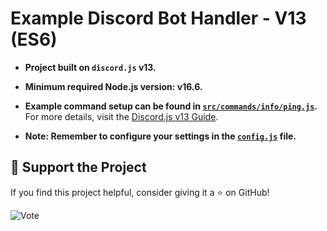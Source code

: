 # Example Discord Bot Handler - V13 (ES6)

- **Project built on `discord.js` v13.**
- **Minimum required Node.js version: v16.6.**
- **Example command setup can be found in [`src/commands/info/ping.js`](https://github.com/memte/ExampleBot/blob/v13-es6/src/commands/info/ping.js).**  
  For more details, visit the [Discord.js v13 Guide](https://v13.discordjs.guide/interactions/slash-commands.html#options).
  
- **Note: Remember to configure your settings in the [`config.js`](https://github.com/memte/ExampleBot/blob/v13-es6/src/config.js) file.**

## 🌟 Support the Project

If you find this project helpful, consider giving it a ⭐ on GitHub!

![Vote](https://user-images.githubusercontent.com/63320170/175336722-373eaf92-1454-4bce-b97c-e8a629c2628e.png)
